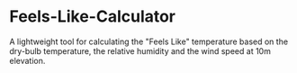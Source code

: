 # Feels-Like-Calculator
A lightweight tool for calculating the "Feels Like" temperature based on the dry-bulb temperature, the relative humidity and the wind speed at 10m elevation.
